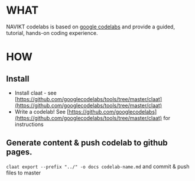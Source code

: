 # WHAT

NAVIKT codelabs is based on [google codelabs](https://codelabs.developers.google.com/) and provide a guided, tutorial, hands-on coding experience.

# HOW

## Install 

* Install claat - see [https://github.com/googlecodelabs/tools/tree/master/claat](https://github.com/googlecodelabs/tools/tree/master/claat)
* Write a codelab! See [https://github.com/googlecodelabs](https://github.com/googlecodelabs/tools/tree/master/claat) for instructions

## Generate content & push codelab to github pages. 

`claat export --prefix "../" -o docs codelab-name.md` and commit & push files to master